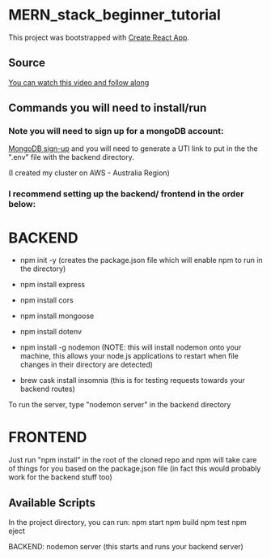 # MERN_stack_beginner_tutorial

This project was bootstrapped with [Create React App](https://github.com/facebook/create-react-app).

## Source

[You can watch this video and follow along](https://www.youtube.com/watch?v=7CqJlxBYj-M)

## Commands you will need to install/run

### Note you will need to sign up for a mongoDB account:

[MongoDB sign-up](https://www.mongodb.com/download-center) and you will need to generate a UTI link to put in the the ".env" file with the backend directory.

(I created my cluster on AWS - Australia Region)

### I recommend setting up the backend/ frontend in the order below:

# BACKEND

- npm init -y (creates the package.json file which will enable npm to run in the directory)

- npm install express
- npm install cors
- npm install mongoose 
- npm install dotenv
- npm install -g nodemon (NOTE: this will install nodemon onto your machine, this allows your node.js applications to restart when file changes in their directory are detected)

- brew cask install insomnia (this is for testing requests towards your backend routes)

To run the server, type "nodemon server" in the backend directory

# FRONTEND

Just run "npm install" in the root of the cloned repo and npm will take care of things for you based on the package.json file (in fact this would probably work for the backend stuff too) 

## Available Scripts

In the project directory, you can run:
npm start
npm build
npm test
npm eject

BACKEND:
nodemon server (this starts and runs your backend server)

